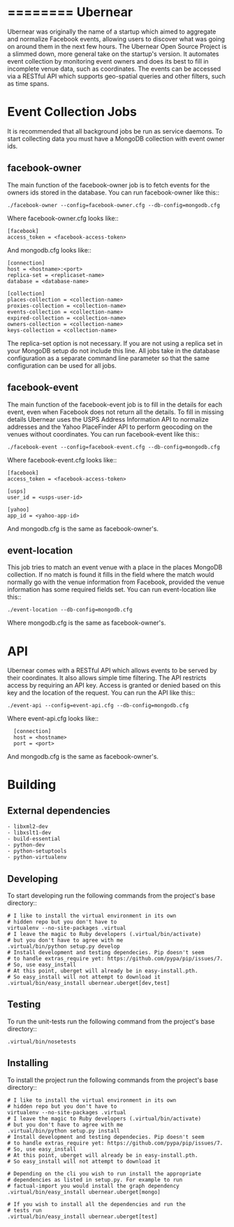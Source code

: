 ========
Ubernear
========

Ubernear was originally the name of a startup which aimed to aggregate
and normalize Facebook events, allowing users to discover what was
going on around them in the next few hours. The Ubernear Open Source
Project is a slimmed down, more general take on the startup's
version. It automates event collection by monitoring event owners and
does its best to fill in incomplete venue data, such as
coordinates. The events can be accessed via a RESTful API which
supports geo-spatial queries and other filters, such as time spans.

Event Collection Jobs
=====================

It is recommended that all background jobs be run as service daemons.
To start collecting data you must have a MongoDB collection with event
owner ids.

facebook-owner
--------------
The main function of the facebook-owner job is to fetch events for the
owners ids stored in the database. You can run facebook-owner like
this::

    ./facebook-owner --config=facebook-owner.cfg --db-config=mongodb.cfg

Where facebook-owner.cfg looks like::

    [facebook]
    access_token = <facebook-access-token>

And mongodb.cfg looks like::

    [connection]
    host = <hostname>:<port>
    replica-set = <replicaset-name>
    database = <database-name>

    [collection]
    places-collection = <collection-name>
    proxies-collection = <collection-name>
    events-collection = <collection-name>
    expired-collection = <collection-name>
    owners-collection = <collection-name>
    keys-collection = <collection-name>

The replica-set option is not necessary. If you are not using a replica
set in your MongoDB setup do not include this line.
All jobs take in the database configuration as a separate command line
parameter so that the same configuration can be used for all jobs.

facebook-event
--------------
The main function of the facebook-event job is to fill in the details
for each event, even when Facebook does not return all the details. To
fill in missing details Ubernear uses the USPS Address Information API
to normalize addresses and the Yahoo PlaceFinder API to perform
geocoding on the venues without coordinates. You can run
facebook-event like this::

    ./facebook-event --config=facebook-event.cfg --db-config=mongodb.cfg

Where facebook-event.cfg looks like::

    [facebook]
    access_token = <facebook-access-token>

    [usps]
    user_id = <usps-user-id>

    [yahoo]
    app_id = <yahoo-app-id>

And mongodb.cfg is the same as facebook-owner's.

event-location
--------------
This job tries to match an event venue with a place in the places
MongoDB collection. If no match is found it fills in the field where
the match would normally go with the venue information from Facebook,
provided the venue information has some required fields set. You can
run event-location like this::

    ./event-location --db-config=mongodb.cfg

Where mongodb.cfg is the same as facebook-owner's.

API
===

Ubernear comes with a RESTful API which allows events to be served by
their coordinates. It also allows simple time filtering. The API
restricts access by requiring an API key. Access is granted or denied
based on this key and the location of the request. You can run the API
like this::

    ./event-api --config=event-api.cfg --db-config=mongodb.cfg

Where event-api.cfg looks like::

      [connection]
      host = <hostname>
      port = <port>

And mongodb.cfg is the same as facebook-owner's.

Building
========

External dependencies
---------------------

    - libxml2-dev
    - libxslt1-dev
    - build-essential
    - python-dev
    - python-setuptools
    - python-virtualenv

Developing
----------

To start developing run the following commands from the project's
base directory::

    # I like to install the virtual environment in its own
    # hidden repo but you don't have to
    virtualenv --no-site-packages .virtual
    # I leave the magic to Ruby developers (.virtual/bin/activate)
    # but you don't have to agree with me
    .virtual/bin/python setup.py develop
    # Install development and testing dependecies. Pip doesn't seem
    # to handle extras_require yet: https://github.com/pypa/pip/issues/7.
    # So, use easy_install
    # At this point, uberget will already be in easy-install.pth.
    # So easy_install will not attempt to download it
    .virtual/bin/easy_install ubernear.uberget[dev,test]

Testing
-------

To run the unit-tests run the following command from the project's
base directory::

    .virtual/bin/nosetests

Installing
----------

To install the project run the following commands from the project's
base directory::

    # I like to install the virtual environment in its own
    # hidden repo but you don't have to
    virtualenv --no-site-packages .virtual
    # I leave the magic to Ruby developers (.virtual/bin/activate)
    # but you don't have to agree with me
    .virtual/bin/python setup.py install
    # Install development and testing dependecies. Pip doesn't seem
    # to handle extras_require yet: https://github.com/pypa/pip/issues/7.
    # So, use easy_install
    # At this point, uberget will already be in easy-install.pth.
    # So easy_install will not attempt to download it

    # Depending on the cli you wish to run install the appropriate
    # dependencies as listed in setup.py. For example to run
    # factual-import you would install the graph dependency
    .virtual/bin/easy_install ubernear.uberget[mongo]

    # If you wish to install all the dependencies and run the
    # tests run
    .virtual/bin/easy_install ubernear.uberget[test]

